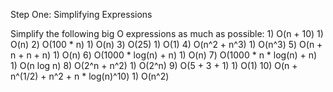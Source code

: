Step One: Simplifying Expressions

Simplify the following big O expressions as much as possible:
    1) O(n + 10)
       1) O(n)
    2) O(100 * n)
       1) O(n)
    3) O(25)
       1) O(1)
    4) O(n^2 + n^3)
       1)  O(n^3)
    5) O(n + n + n + n)
       1)  O(n)
    6) O(1000 * log(n) + n)
       1)  O(n)
    7) O(1000 * n * log(n) + n)
       1) O(n log n)
    8) O(2^n + n^2)
       1) O(2^n)
    9)  O(5 + 3 + 1)
        1)   O(1)
    10) O(n + n^(1/2) + n^2 + n * log(n)^10)
        1)  O(n^2)

